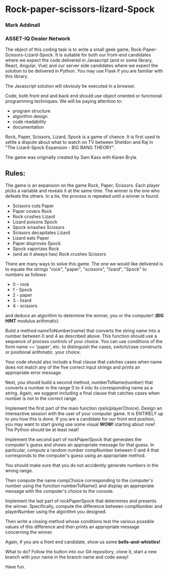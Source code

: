 # Rock-paper-scissors-lizard-Spock
### Mark Addinall
### ASSET-IQ Dealer Network

The object of this coding task is to write a small geek game,
Rock-Paper-Scissors-Lizard-Spock. It is suitable for both
our front-end candidates where we expect the code delivered
in Javascript (and or some library, React, Angular, Vue) and
our server side candidates where we expect the solution to be
delivered in Python. You may use Flask if you are familiar with
this library.

The Javascript solution will obviouly be executed in a browser.

Code, both front end and back end should use object oriented or 
functional programming techniques. We will be paying attention
to:
- program structure
- algorithm design
- code readability
- documentation

Rock, Paper, Scissors, Lizard, Spock is a game of chance. 
It is first used to settle a dispute about what to watch on TV between 
Sheldon and Raj in "The Lizard-Spock Expansion - BIG BANG THEORY".

The game was originally created by Sam Kass with Karen Bryla.

## Rules:

The game is an expansion on the game Rock, Paper, Scissors. 
Each player picks a variable and reveals it at the same time. 
The winner is the one who defeats the others. 
In a tie, the process is repeated until a winner is found.

- Scissors cuts Paper
- Paper covers Rock
- Rock crushes Lizard
- Lizard poisons Spock
- Spock smashes Scissors
- Scissors decapitates Lizard
- Lizard eats Paper
- Paper disproves Spock
- Spock vaporizes Rock
- (and as it always has) Rock crushes Scissors


There are many ways to solve this game.  The one we
would like delivered is to equate the strings
"rock", "paper", "scissors", "lizard", "Spock" to numbers
as follows:

- 0 - rock
- 1 - Spock
- 2 - paper
- 3 - lizard
- 4 - scissors

and deduce an algorithm to determine the winner, you or the computer!
(**BIG HINT** modulus arithmatic)

Build a method nameToNumber(name) that converts the string name into a 
number between 0 and 4 as described above. This function should use a sequence of 
process controls of your choice. You can use conditions of the form name == 'paper', etc. to 
distinguish the cases, switch/case constructs or positional arithmatic. your choice. 

Your code should also include a final clause that catches cases when name does not 
match any of the five correct input strings and prints an appropriate error message. 

Next, you should build a second method, numberToName(number) that converts 
a number in the range 0 to 4 into its corresponding name as a string. Again, we suggest 
including a final clause that catches cases when number is not in the correct range. 

Implement the first part of the main function rpsls(playerChoice).
Design an intereactive session with the user of your computer game.
It is ENTIRELY up to you how this is done.  If you are a candidate for
our front end position, you may want to start giving use some visual
**WOW!** starting about now!  The Python should be at least neat!

Implement the second part of rockPaperSpock that generates the computer's guess and shows 
an appropriate message for that guess. In particular, compute a random number compNumber 
between 0 and 4 that corresponds to the computer's guess using an appropriate method.

You should make sure that you do not accidently generate numbers in the wrong range. 

Then compute the name compChoice corresponding to the computer's number using the function 
numberToName() and display an appropriate message with the computer's choice to the console.

Implement the last part of rockPaperSpock that determines and presents the winner. 
Specifically, compute the difference between compNumber and playerNumber using the algorithm
you designed.

Then write a closing method whose conditions test the various possible values of 
this difference and then prints an appropriate message concerning the winner.

Again, if you are a front end candidate, show us some **bells-and-whistles!**

What to do?  Follow the button into our Git repository, clone it, start a new branch with your name in
the branch name and code away!

Have fun.

